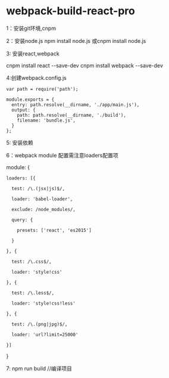 # webpack-build-react-pro

1：安装git环境,cnpm

2：安装node.js
  npm install node.js 或cnpm install node.js	
  
3: 安装react,webpack

  cnpm install react --save-dev 
  cnpm install webpack --save-dev
  
4:创建webpack.config.js

	var path = require('path');

	module.exports = {
	  entry: path.resolve(__dirname, './app/main.js'),
	  output: {
		path: path.resolve(__dirname, './build'),
		filename: 'bundle.js',
	  }
	};
	
	
5: 安装依赖

6：webpack module 配置需注意loaders配置项

module: {

    loaders: [{
    
      test: /\.(jsx|js)$/,
      
      loader: 'babel-loader',
      
      exclude: /node_modules/,
      
      query: {
      
        presets: ['react', 'es2015']
	
      }
      
    }, {
    
      test: /\.css$/,
      
      loader: 'style!css'
      
    }, {
    
      test: /\.less$/,
      
      loader: 'style!css!less'
      
    }, {
    
      test: /\.(png|jpg)$/,
      
      loader: 'url?limit=25000'
      
    }]
    
  }
  
  
7: npm run build //编译项目
